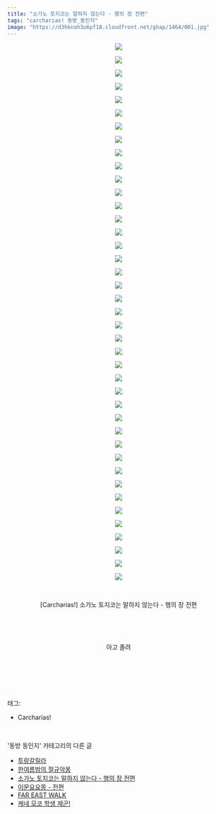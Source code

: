 ```yaml
---
title: "소가노 토지코는 말하지 않는다 - 행의 장 전편"
tags: "carcharias! 동방_동인지"
image: "https://d3hknah3u6pf18.cloudfront.net/ghap/1464/001.jpg"
---
```

<div class="article">
<p style="text-align: center; clear: none; float: none;"><img src="{{ site.imgserver4 }}/ghap/1464/001.jpg"/></p>
<p style="text-align: center; clear: none; float: none;"><img src="{{ site.imgserver4 }}/ghap/1464/002.jpg"/></p>
<p style="text-align: center; clear: none; float: none;"><img src="{{ site.imgserver4 }}/ghap/1464/003.jpg"/></p>
<p style="text-align: center; clear: none; float: none;"><img src="{{ site.imgserver4 }}/ghap/1464/004.jpg"/></p>
<p style="text-align: center; clear: none; float: none;"><img src="{{ site.imgserver4 }}/ghap/1464/005.jpg"/></p>
<p style="text-align: center; clear: none; float: none;"><img src="{{ site.imgserver4 }}/ghap/1464/006.jpg"/></p>
<p style="text-align: center; clear: none; float: none;"><img src="{{ site.imgserver4 }}/ghap/1464/007.jpg"/></p>
<p style="text-align: center; clear: none; float: none;"><img src="{{ site.imgserver4 }}/ghap/1464/008.jpg"/></p>
<p style="text-align: center; clear: none; float: none;"><img src="{{ site.imgserver4 }}/ghap/1464/009.jpg"/></p>
<p style="text-align: center; clear: none; float: none;"><img src="{{ site.imgserver4 }}/ghap/1464/010.jpg"/></p>
<p style="text-align: center; clear: none; float: none;"><img src="{{ site.imgserver4 }}/ghap/1464/011.jpg"/></p>
<p style="text-align: center; clear: none; float: none;"><img src="{{ site.imgserver4 }}/ghap/1464/012.jpg"/></p>
<p style="text-align: center; clear: none; float: none;"><img src="{{ site.imgserver4 }}/ghap/1464/013.jpg"/></p>
<p style="text-align: center; clear: none; float: none;"><img src="{{ site.imgserver4 }}/ghap/1464/014.jpg"/></p>
<p style="text-align: center; clear: none; float: none;"><img src="{{ site.imgserver4 }}/ghap/1464/015.jpg"/></p>
<p style="text-align: center; clear: none; float: none;"><img src="{{ site.imgserver4 }}/ghap/1464/016.jpg"/></p>
<p style="text-align: center; clear: none; float: none;"><img src="{{ site.imgserver4 }}/ghap/1464/017.jpg"/></p>
<p style="text-align: center; clear: none; float: none;"><img src="{{ site.imgserver4 }}/ghap/1464/018.jpg"/></p>
<p style="text-align: center; clear: none; float: none;"><img src="{{ site.imgserver4 }}/ghap/1464/019.jpg"/></p>
<p style="text-align: center; clear: none; float: none;"><img src="{{ site.imgserver4 }}/ghap/1464/020.jpg"/></p>
<p style="text-align: center; clear: none; float: none;"><img src="{{ site.imgserver4 }}/ghap/1464/021.jpg"/></p>
<p style="text-align: center; clear: none; float: none;"><img src="{{ site.imgserver4 }}/ghap/1464/022.jpg"/></p>
<p style="text-align: center; clear: none; float: none;"><img src="{{ site.imgserver4 }}/ghap/1464/023.jpg"/></p>
<p style="text-align: center; clear: none; float: none;"><img src="{{ site.imgserver4 }}/ghap/1464/024.jpg"/></p>
<p style="text-align: center; clear: none; float: none;"><img src="{{ site.imgserver4 }}/ghap/1464/025.jpg"/></p>
<p style="text-align: center; clear: none; float: none;"><img src="{{ site.imgserver4 }}/ghap/1464/026.jpg"/></p>
<p style="text-align: center; clear: none; float: none;"><img src="{{ site.imgserver4 }}/ghap/1464/027.jpg"/></p>
<p style="text-align: center; clear: none; float: none;"><img src="{{ site.imgserver4 }}/ghap/1464/028.jpg"/></p>
<p style="text-align: center; clear: none; float: none;"><img src="{{ site.imgserver4 }}/ghap/1464/029.jpg"/></p>
<p style="text-align: center; clear: none; float: none;"><img src="{{ site.imgserver4 }}/ghap/1464/030.jpg"/></p>
<p style="text-align: center; clear: none; float: none;"><img src="{{ site.imgserver4 }}/ghap/1464/031.jpg"/></p>
<p style="text-align: center; clear: none; float: none;"><img src="{{ site.imgserver4 }}/ghap/1464/032.jpg"/></p>
<p style="text-align: center; clear: none; float: none;"><img src="{{ site.imgserver4 }}/ghap/1464/033.jpg"/></p>
<p style="text-align: center; clear: none; float: none;"><img src="{{ site.imgserver4 }}/ghap/1464/034.jpg"/></p>
<p style="text-align: center; clear: none; float: none;"><img src="{{ site.imgserver4 }}/ghap/1464/035.jpg"/></p>
<p style="text-align: center; clear: none; float: none;"><img src="{{ site.imgserver4 }}/ghap/1464/036.jpg"/></p>
<p style="text-align: center; clear: none; float: none;"><img src="{{ site.imgserver4 }}/ghap/1464/037.jpg"/></p>
<p style="text-align: center; clear: none; float: none;"><img src="{{ site.imgserver4 }}/ghap/1464/038.jpg"/></p>
<p style="text-align: center; clear: none; float: none;"><img src="{{ site.imgserver4 }}/ghap/1464/039.jpg"/></p>
<p style="text-align: center; clear: none; float: none;"><img src="{{ site.imgserver4 }}/ghap/1464/040.jpg"/></p>
<p style="text-align: center; clear: none; float: none;"><img src="{{ site.imgserver4 }}/ghap/1464/041.jpg"/></p>
<p style="text-align: center; clear: none; float: none;"><br/></p>
<p style="text-align: center; clear: none; float: none;">[Carcharias!] 소가노 토지코는 말하지 않는다 - 행의 장 전편</p>
<p style="text-align: center; clear: none; float: none;"><br/></p>
<p style="text-align: center; clear: none; float: none;"><br/></p>
<p style="text-align: center; clear: none; float: none;">아고 졸려</p>
<p style="text-align: center; clear: none; float: none;"><br/></p>
<p><br/></p>
</div><br/>
<div class="tagTrail">
<p>태그: </p>
<ul>
<li>Carcharias!</li>
</ul>
</div><br/>
<div class="another">
<p>'동방 동인지' 카테고리의 다른 글</p>
<ul>
<li><a href="/ghap_1466">투랑갈릴라</a></li>
<li><a href="/ghap_1465">한여름밤의 절규악몽</a></li>
<li><a href="/ghap_1464">소가노 토지코는 말하지 않는다 - 행의 장 전편</a></li>
<li><a href="/ghap_1462">이문요요몽 - 전편</a></li>
<li><a href="/ghap_1461">FAR EAST WALK</a></li>
<li><a href="/ghap_1460">케네 모코 학생 제군!</a></li>
</ul>
</div><br/>
<div class="cb_module cb_fluid">
<div class="cb_wrt cb_profile">
</div><!-- commentList close -->
</div><br/>
